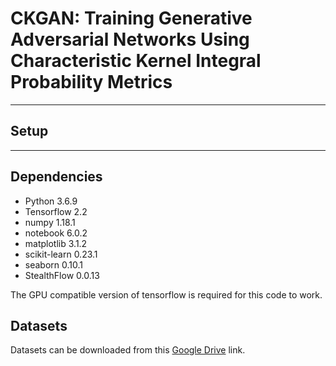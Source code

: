 # CKGAN: Training Generative Adversarial Networks Using Characteristic Kernel Integral Probability Metrics

---

## Setup

---

## Dependencies

- Python            3.6.9
- Tensorflow      2.2
- numpy            1.18.1 
- notebook        6.0.2    
- matplotlib        3.1.2  
- scikit-learn       0.23.1
- seaborn            0.10.1
- StealthFlow       0.0.13 

The GPU compatible version of tensorflow is required for this code to work.

## Datasets

Datasets can be downloaded from this [Google Drive](https://drive.google.com/drive/folders/137ziG0n7XzReYhQBZRD4i4ACpxZPRTU2?usp=sharing) link.





